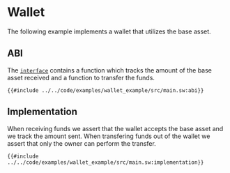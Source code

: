 # Wallet

The following example implements a wallet that utilizes the base asset.

## ABI

The [`interface`](../language/program-types/contract.md) contains a function which tracks the amount of the base asset received and a function to transfer the funds.

```sway
{{#include ../../code/examples/wallet_example/src/main.sw:abi}}
```

## Implementation

When receiving funds we assert that the wallet accepts the base asset and we track the amount sent. When transfering funds out of the wallet we assert that only the owner can perform the transfer.

```sway
{{#include ../../code/examples/wallet_example/src/main.sw:implementation}}
```
